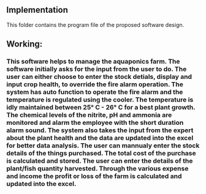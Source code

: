 ## Implementation
This folder contains the program file of the proposed software design.

## Working:
### This software helps to manage the aquaponics farm. The software initially asks for the input from the user to do. The user can either choose to enter the stock detials, display and input crop health, to override the fire alarm operation. The system has auto function to operate the fire alarm and the temperature is regulated using the cooler. The temperature is idly maintained between 25° C - 26° C for a best plant growth. The chemical levels of the nitrite, pH and ammonia are monitored and alarm the employee with the short duration alarm sound. The system also takes the input from the expert about the plant health and the data are updated into the excel for better data analysis. The user can mannualy enter the stock details of the things purchased. The total cost of the purchase is calculated and stored. The user can enter the details of the plant/fish quantity harvested. Through the various expense and income the profit or loss of the farm is calculated and updated into the excel.  



